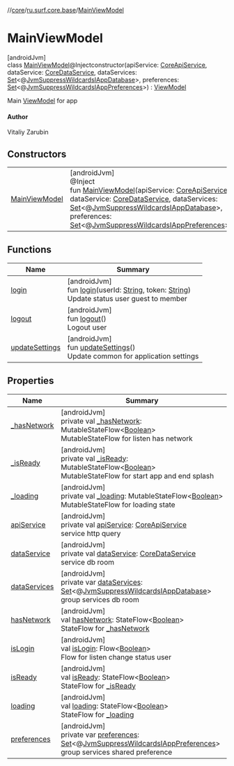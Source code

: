 //[core](../../../index.md)/[ru.surf.core.base](../index.md)/[MainViewModel](index.md)

# MainViewModel

[androidJvm]\
class [MainViewModel](index.md)@Injectconstructor(apiService: [CoreApiService](../../ru.surf.core.services.apiService/-core-api-service/index.md), dataService: [CoreDataService](../../ru.surf.core.services.dataService/-core-data-service/index.md), dataServices: [Set](https://kotlinlang.org/api/latest/jvm/stdlib/kotlin.collections/-set/index.html)&lt;@[JvmSuppressWildcards](https://kotlinlang.org/api/latest/jvm/stdlib/kotlin.jvm/-jvm-suppress-wildcards/index.html)[IAppDatabase](../../ru.surf.core.interfaces/-i-app-database/index.md)&gt;, preferences: [Set](https://kotlinlang.org/api/latest/jvm/stdlib/kotlin.collections/-set/index.html)&lt;@[JvmSuppressWildcards](https://kotlinlang.org/api/latest/jvm/stdlib/kotlin.jvm/-jvm-suppress-wildcards/index.html)[IAppPreferences](../../ru.surf.core.interfaces/-i-app-preferences/index.md)&gt;) : [ViewModel](https://developer.android.com/reference/kotlin/androidx/lifecycle/ViewModel.html)

Main [ViewModel](https://developer.android.com/reference/kotlin/androidx/lifecycle/ViewModel.html) for app

#### Author

Vitaliy Zarubin

## Constructors

| | |
|---|---|
| [MainViewModel](-main-view-model.md) | [androidJvm]<br>@Inject<br>fun [MainViewModel](-main-view-model.md)(apiService: [CoreApiService](../../ru.surf.core.services.apiService/-core-api-service/index.md), dataService: [CoreDataService](../../ru.surf.core.services.dataService/-core-data-service/index.md), dataServices: [Set](https://kotlinlang.org/api/latest/jvm/stdlib/kotlin.collections/-set/index.html)&lt;@[JvmSuppressWildcards](https://kotlinlang.org/api/latest/jvm/stdlib/kotlin.jvm/-jvm-suppress-wildcards/index.html)[IAppDatabase](../../ru.surf.core.interfaces/-i-app-database/index.md)&gt;, preferences: [Set](https://kotlinlang.org/api/latest/jvm/stdlib/kotlin.collections/-set/index.html)&lt;@[JvmSuppressWildcards](https://kotlinlang.org/api/latest/jvm/stdlib/kotlin.jvm/-jvm-suppress-wildcards/index.html)[IAppPreferences](../../ru.surf.core.interfaces/-i-app-preferences/index.md)&gt;) |

## Functions

| Name | Summary |
|---|---|
| [login](login.md) | [androidJvm]<br>fun [login](login.md)(userId: [String](https://kotlinlang.org/api/latest/jvm/stdlib/kotlin/-string/index.html), token: [String](https://kotlinlang.org/api/latest/jvm/stdlib/kotlin/-string/index.html))<br>Update status user guest to member |
| [logout](logout.md) | [androidJvm]<br>fun [logout](logout.md)()<br>Logout user |
| [updateSettings](update-settings.md) | [androidJvm]<br>fun [updateSettings](update-settings.md)()<br>Update common for application settings |

## Properties

| Name | Summary |
|---|---|
| [_hasNetwork](_has-network.md) | [androidJvm]<br>private val [_hasNetwork](_has-network.md): MutableStateFlow&lt;[Boolean](https://kotlinlang.org/api/latest/jvm/stdlib/kotlin/-boolean/index.html)&gt;<br>MutableStateFlow for listen has network |
| [_isReady](_is-ready.md) | [androidJvm]<br>private val [_isReady](_is-ready.md): MutableStateFlow&lt;[Boolean](https://kotlinlang.org/api/latest/jvm/stdlib/kotlin/-boolean/index.html)&gt;<br>MutableStateFlow for start app and end splash |
| [_loading](_loading.md) | [androidJvm]<br>private val [_loading](_loading.md): MutableStateFlow&lt;[Boolean](https://kotlinlang.org/api/latest/jvm/stdlib/kotlin/-boolean/index.html)&gt;<br>MutableStateFlow for loading state |
| [apiService](api-service.md) | [androidJvm]<br>private val [apiService](api-service.md): [CoreApiService](../../ru.surf.core.services.apiService/-core-api-service/index.md)<br>service http query |
| [dataService](data-service.md) | [androidJvm]<br>private val [dataService](data-service.md): [CoreDataService](../../ru.surf.core.services.dataService/-core-data-service/index.md)<br>service db room |
| [dataServices](data-services.md) | [androidJvm]<br>private var [dataServices](data-services.md): [Set](https://kotlinlang.org/api/latest/jvm/stdlib/kotlin.collections/-set/index.html)&lt;@[JvmSuppressWildcards](https://kotlinlang.org/api/latest/jvm/stdlib/kotlin.jvm/-jvm-suppress-wildcards/index.html)[IAppDatabase](../../ru.surf.core.interfaces/-i-app-database/index.md)&gt;<br>group services db room |
| [hasNetwork](has-network.md) | [androidJvm]<br>val [hasNetwork](has-network.md): StateFlow&lt;[Boolean](https://kotlinlang.org/api/latest/jvm/stdlib/kotlin/-boolean/index.html)&gt;<br>StateFlow for [_hasNetwork](_has-network.md) |
| [isLogin](is-login.md) | [androidJvm]<br>val [isLogin](is-login.md): Flow&lt;[Boolean](https://kotlinlang.org/api/latest/jvm/stdlib/kotlin/-boolean/index.html)&gt;<br>Flow for listen change status user |
| [isReady](is-ready.md) | [androidJvm]<br>val [isReady](is-ready.md): StateFlow&lt;[Boolean](https://kotlinlang.org/api/latest/jvm/stdlib/kotlin/-boolean/index.html)&gt;<br>StateFlow for [_isReady](_is-ready.md) |
| [loading](loading.md) | [androidJvm]<br>val [loading](loading.md): StateFlow&lt;[Boolean](https://kotlinlang.org/api/latest/jvm/stdlib/kotlin/-boolean/index.html)&gt;<br>StateFlow for [_loading](_loading.md) |
| [preferences](preferences.md) | [androidJvm]<br>private var [preferences](preferences.md): [Set](https://kotlinlang.org/api/latest/jvm/stdlib/kotlin.collections/-set/index.html)&lt;@[JvmSuppressWildcards](https://kotlinlang.org/api/latest/jvm/stdlib/kotlin.jvm/-jvm-suppress-wildcards/index.html)[IAppPreferences](../../ru.surf.core.interfaces/-i-app-preferences/index.md)&gt;<br>group services shared preference |

